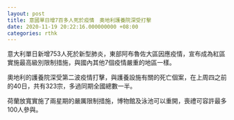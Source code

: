 ```yaml
---
layout: post
title: 意國單日增7百多人死於疫情　奧地利護養院深受打擊
date: 2020-11-19 20:22:16.000000000 +08:00
categories: rthk
---
```


意大利單日新增753人死於新型肺炎，東部阿布魯佐大區因應疫情，宣布成為紅區實施最高級別限制措施，與國內其他7個疫情嚴重的地區一樣。

奧地利的護養院深受第二波疫情打擊，與護養設施有關的死亡個案，在上周四之前的40日，共有323宗，多過同期全國總數一半。

荷蘭放寬實施了兩星期的嚴厲限制措施，博物館及泳池可以重開，喪禮可容許最多100人參與。
